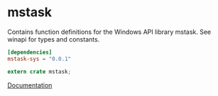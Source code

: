 # mstask #
Contains function definitions for the Windows API library mstask. See winapi for types and constants.

```toml
[dependencies]
mstask-sys = "0.0.1"
```

```rust
extern crate mstask;
```

[Documentation](https://retep998.github.io/doc/winapi/mstask/)
